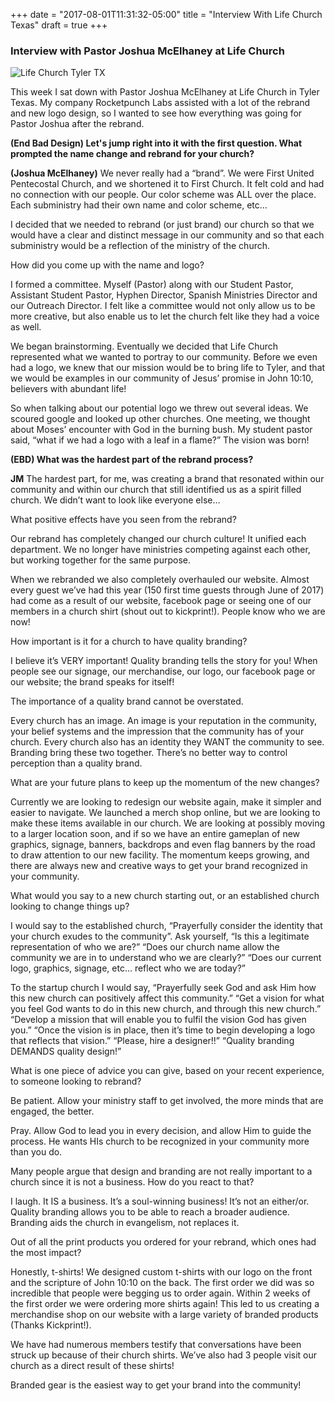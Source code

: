 +++
date = "2017-08-01T11:31:32-05:00"
title = "Interview With Life Church Texas"
draft = true
+++

### Interview with Pastor Joshua McElhaney at Life Church

![Life Church Tyler TX](img/lifechurch.jpg)

This week I sat down with Pastor Joshua McElhaney at Life Church in Tyler Texas. My company Rocketpunch Labs assisted with a lot of the rebrand and new logo design, so I wanted to see how everything was going for Pastor Joshua after the rebrand.

**(End Bad Design) Let's jump right into it with the first question. What prompted the name change and rebrand for your church?**

**(Joshua McElhaney)** We never really had a “brand”. We were First United Pentecostal Church, and we shortened it to First Church. It felt cold and had no connection with our people. Our color scheme was ALL over the place. Each subministry had their own name and color scheme, etc…

I decided that we needed to rebrand (or just brand) our church so that we would have a clear and distinct message in our community and so that each subministry would be a reflection of the ministry of the church.

How did you come up with the name and logo?

I formed a committee. Myself (Pastor) along with our Student Pastor, Assistant Student Pastor, Hyphen Director, Spanish Ministries Director and our Outreach Director. I felt like a committee would not only allow us to be more creative, but also enable us to let the church felt like they had a voice as well.

We began brainstorming. Eventually we decided that Life Church represented what we wanted to portray to our community. Before we even had a logo, we knew that our mission would be to bring life to Tyler, and that we would be examples in our community of Jesus’ promise in John 10:10, believers with abundant life!

So when talking about our potential logo we threw out several ideas. We scoured google and looked up other churches. One meeting, we thought about Moses’ encounter with God in the burning bush. My student pastor said, “what if we had a logo with a leaf in a flame?” The vision was born!

**(EBD) What was the hardest part of the rebrand process?**

**JM** The hardest part, for me, was creating a brand that resonated within our community and within our church that still identified us as a spirit filled church. We didn’t want to look like everyone else…

What positive effects have you seen from the rebrand?

Our rebrand has completely changed our church culture! It unified each department. We no longer have ministries competing against each other, but working together for the same purpose.

When we rebranded we also completely overhauled our website. Almost every guest we’ve had this year (150 first time guests through June of 2017) had come as a result of our website, facebook page or seeing one of our members in a church shirt (shout out to kickprint!). People know who we are now!

How important is it for a church to have quality branding?

I believe it’s VERY important! Quality branding tells the story for you! When people see our signage, our merchandise, our logo, our facebook page or our website; the brand speaks for itself!

The importance of a quality brand cannot be overstated.

Every church has an image. An image is your reputation in the community, your belief systems and the impression that the community has of your church. Every church also has an identity they WANT the community to see. Branding bring these two together. There’s no better way to control perception than a quality brand.

What are your future plans to keep up the momentum of the new changes?

Currently we are looking to redesign our website again, make it simpler and easier to navigate. We launched a merch shop online, but we are looking to make these items available in our church. We are looking at possibly moving to a larger location soon, and if so we have an entire gameplan of new graphics, signage, banners, backdrops and even flag banners by the road to draw attention to our new facility. The momentum keeps growing, and there are always new and creative ways to get your brand recognized in your community.

What would you say to a new church starting out, or an established church looking to change things up?

I would say to the established church,
“Prayerfully consider the identity that your church exudes to the community”. Ask yourself, “Is this a legitimate representation of who we are?”
“Does our church name allow the community we are in to understand who we are clearly?”
“Does our current logo, graphics, signage, etc… reflect who we are today?”

To the startup church I would say, 
“Prayerfully seek God and ask Him how this new church can positively affect this community.”
“Get a vision for what you feel God wants to do in this new church, and through this new church.”
“Develop a mission that will enable you to fulfil the vision God has given you.”
“Once the vision is in place, then it’s time to begin developing a logo that reflects that vision.”
“Please, hire a designer!!”
“Quality branding DEMANDS quality design!”

What is one piece of advice you can give, based on your recent experience, to someone looking to rebrand?

Be patient. Allow your ministry staff to get involved, the more minds that are engaged, the better.

Pray. Allow God to lead you in every decision, and allow Him to guide the process. He wants HIs church to be recognized in your community more than you do.

Many people argue that design and branding are not really important to a church since it is not a business. How do you react to that?

I laugh. It IS a business. It’s a soul-winning business! It’s not an either/or. Quality branding allows you to be able to reach a broader audience. Branding aids the church in evangelism, not replaces it.

Out of all the print products you ordered for your rebrand, which ones had the most impact?

Honestly, t-shirts! We designed custom t-shirts with our logo on the front and the scripture of John 10:10 on the back. The first order we did was so incredible that people were begging us to order again. Within 2 weeks of the first order we were ordering more shirts again! This led to us creating a merchandise shop on our website with a large variety of branded products (Thanks Kickprint!).

We have had numerous members testify that conversations have been struck up because of their church shirts. We’ve also had 3 people visit our church as a direct result of these shirts!

Branded gear is the easiest way to get your brand into the community!
